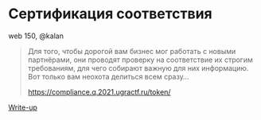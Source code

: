 # Сертификация соответствия

web 150, @kalan

> Для того, чтобы дорогой вам бизнес мог работать с новыми партнёрами, они проводят проверку на соответствие их строгим требованиям, для чего собирают важную для них информацию. Вот только вам неохота делиться всем сразу…
>
> https://compliance.q.2021.ugractf.ru/token/

[Write-up](WRITEUP.md)

